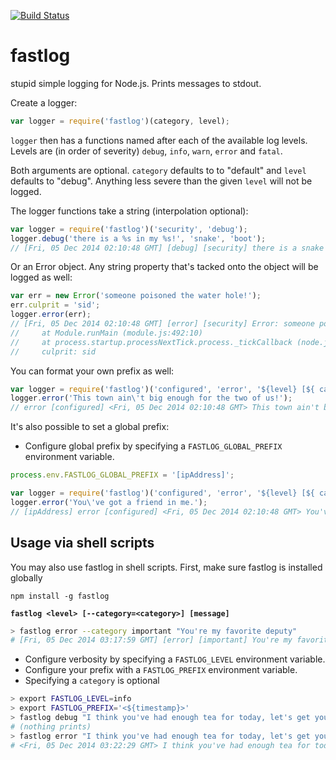 [![Build Status](https://travis-ci.org/willwhite/fastlog.png?branch=master)](https://travis-ci.org/willwhite/fastlog)

fastlog
=======

stupid simple logging for Node.js. Prints messages to stdout.

Create a logger:

```javascript
var logger = require('fastlog')(category, level);
```

`logger` then has a functions named after each of the available log levels.
Levels are (in order of severity) `debug`, `info`, `warn`, `error` and `fatal`.

Both arguments are optional. `category` defaults to to "default" and `level`
defaults to "debug". Anything less severe than the given `level` will not be
logged.

The logger functions take a string (interpolation optional):

```javascript
var logger = require('fastlog')('security', 'debug');
logger.debug('there is a %s in my %s!', 'snake', 'boot');
// [Fri, 05 Dec 2014 02:10:48 GMT] [debug] [security] there is a snake in my boot!
```

Or an Error object. Any string property that's tacked onto the object will
be logged as well:

```javascript
var err = new Error('someone poisoned the water hole!');
err.culprit = 'sid';
logger.error(err);
// [Fri, 05 Dec 2014 02:10:48 GMT] [error] [security] Error: someone poisoned the water hole!
//     at Module.runMain (module.js:492:10)
//     at process.startup.processNextTick.process._tickCallback (node.js:244:9)
//     culprit: sid
```

You can format your own prefix as well:
```javascript
var logger = require('fastlog')('configured', 'error', '${level} [${ category }] <${timestamp}>');
logger.error('This town ain\'t big enough for the two of us!');
// error [configured] <Fri, 05 Dec 2014 02:10:48 GMT> This town ain't big enough for the two of us!
```

It's also possible to set a global prefix:
- Configure global prefix by specifying a `FASTLOG_GLOBAL_PREFIX` environment variable.
```javascript
process.env.FASTLOG_GLOBAL_PREFIX = '[ipAddress]';
```

```javascript
var logger = require('fastlog')('configured', 'error', '${level} [${ category }] <${timestamp}>');
logger.error('You\'ve got a friend in me.');
// [ipAddress] error [configured] <Fri, 05 Dec 2014 02:10:48 GMT> You've got a friend in me.
```

## Usage via shell scripts

You may also use fastlog in shell scripts. First, make sure fastlog is installed globally
```
npm install -g fastlog
```

**`fastlog <level> [--category=<category>] [message]`**

```sh
> fastlog error --category important "You're my favorite deputy"
# [Fri, 05 Dec 2014 03:17:59 GMT] [error] [important] You're my favorite deputy
```

- Configure verbosity by specifying a `FASTLOG_LEVEL` environment variable.
- Configure your prefix with a `FASTLOG_PREFIX` environment variable.
- Specifying a `category` is optional

```sh
> export FASTLOG_LEVEL=info
> export FASTLOG_PREFIX='<${timestamp}>'
> fastlog debug "I think you've had enough tea for today, let's get you outta here, Buzz."
# (nothing prints)
> fastlog error "I think you've had enough tea for today, let's get you outta here, Buzz."
# <Fri, 05 Dec 2014 03:22:29 GMT> I think you've had enough tea for today, let's get you outta here, Buzz.
```
